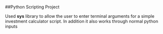 ##Python Scripting Project

Used **sys** library to allow the user to enter terminal arguments for a simple investment calculator script.
In addition it also works through normal python inputs
